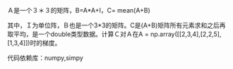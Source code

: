 Ａ是一个３＊３的矩阵，B=A*A+I，C= mean(A+B)  

其中，Ｉ为单位阵，Ｂ也是一个3*3的矩阵。C是(A+B)矩阵所有元素求和之后再取平均，是一个double类型数据。计算Ｃ对Ａ在A = np.array([[2,3,4],[2,2,5],[1,3,4]])时的梯度。

代码依赖库：numpy,simpy
